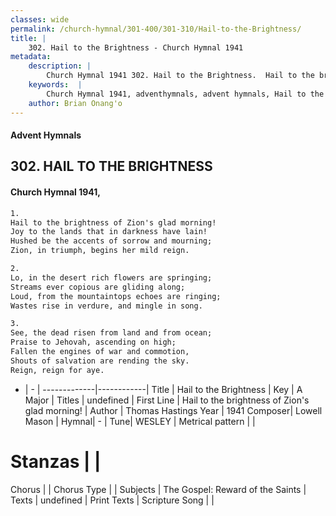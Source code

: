 ```yaml
---
classes: wide
permalink: /church-hymnal/301-400/301-310/Hail-to-the-Brightness/
title: |
    302. Hail to the Brightness - Church Hymnal 1941
metadata:
    description: |
        Church Hymnal 1941 302. Hail to the Brightness.  Hail to the brightness of Zion's glad morning!  Joy to the lands that in darkness have lain!  Hushed be the accents of sorrow and mourning;  Zion, in triumph, begins her mild reign. 
    keywords:  |
        Church Hymnal 1941, adventhymnals, advent hymnals, Hail to the Brightness, Hail to the brightness of Zion's glad morning!. 
    author: Brian Onang'o
---
```


#### Advent Hymnals
## 302. HAIL TO THE BRIGHTNESS
####  Church Hymnal 1941,

```txt
1.
Hail to the brightness of Zion's glad morning! 
Joy to the lands that in darkness have lain! 
Hushed be the accents of sorrow and mourning; 
Zion, in triumph, begins her mild reign. 

2.
Lo, in the desert rich flowers are springing; 
Streams ever copious are gliding along; 
Loud, from the mountaintops echoes are ringing; 
Wastes rise in verdure, and mingle in song. 

3.
See, the dead risen from land and from ocean; 
Praise to Jehovah, ascending on high; 
Fallen the engines of war and commotion, 
Shouts of salvation are rending the sky. 
Reign, reign for aye.

```

- |   -  |
-------------|------------|
Title | Hail to the Brightness |
Key | A Major |
Titles | undefined |
First Line | Hail to the brightness of Zion's glad morning! |
Author | Thomas Hastings
Year | 1941
Composer| Lowell Mason |
Hymnal|  - |
Tune| WESLEY |
Metrical pattern | |
# Stanzas |  |
Chorus |  |
Chorus Type |  |
Subjects | The Gospel: Reward of the Saints |
Texts | undefined |
Print Texts | 
Scripture Song |  |
    
